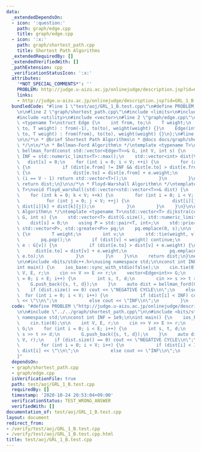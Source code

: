 ```yaml
---
data:
  _extendedDependsOn:
  - icon: ':question:'
    path: graph/edge.cpp
    title: graph/edge.cpp
  - icon: ':x:'
    path: graph/shortest_path.cpp
    title: Shortest Path Algorithms
  _extendedRequiredBy: []
  _extendedVerifiedWith: []
  _pathExtension: cpp
  _verificationStatusIcon: ':x:'
  attributes:
    '*NOT_SPECIAL_COMMENTS*': ''
    PROBLEM: http://judge.u-aizu.ac.jp/onlinejudge/description.jsp?id=GRL_1_B
    links:
    - http://judge.u-aizu.ac.jp/onlinejudge/description.jsp?id=GRL_1_B
  bundledCode: "#line 1 \"test/aoj/GRL_1_B.test.cpp\"\n#define PROBLEM \"http://judge.u-aizu.ac.jp/onlinejudge/description.jsp?id=GRL_1_B\"\
    \n\n#line 2 \"graph/shortest_path.cpp\"\n#include <limits>\n#include <queue>\n\
    #include <utility>\n#include <vector>\n#line 2 \"graph/edge.cpp\"\n\ntemplate\
    \ <typename T>\nstruct Edge {\n    int from, to;\n    T weight;\n    Edge(int\
    \ to, T weight) : from(-1), to(to), weight(weight) {}\n    Edge(int from, int\
    \ to, T weight) : from(from), to(to), weight(weight) {}\n};\n#line 7 \"graph/shortest_path.cpp\"\
    \n\n/*\n * @brief Shortest Path Algorithms\n * @docs docs/graph/shortest_path.md\n\
    \ */\n\n/*\n * Bellman-Ford Algorithm\n */\ntemplate <typename T>\nstd::vector<T>\
    \ bellman_ford(const std::vector<Edge<T>>& G, int V, int s) {\n    constexpr T\
    \ INF = std::numeric_limits<T>::max();\n    std::vector<int> dist(V, INF);\n \
    \   dist[s] = 0;\n    for (int i = 0; i < V; ++i) {\n        for (auto& e : G)\
    \ {\n            if (dist[e.from] != INF && dist[e.to] > dist[e.from] + e.weight)\
    \ {\n                dist[e.to] = dist[e.from] + e.weight;\n                if\
    \ (i == V - 1) return std::vector<T>();\n            }\n        }\n    }\n   \
    \ return dist;\n}\n\n/*\n * Floyd-Warshall Algorithm\n */\ntemplate <typename\
    \ T>\nvoid floyd_warshall(std::vector<std::vector<T>>& dist) {\n    int V = dist.size();\n\
    \    for (int k = 0; k < V; ++k) {\n        for (int i = 0; i < V; ++i) {\n  \
    \          for (int j = 0; j < V; ++j) {\n                dist[i][j] = std::min(dist[i][j],\
    \ dist[i][k] + dist[k][j]);\n            }\n        }\n    }\n}\n\n/*\n * Dijkstra's\
    \ Algorithm\n */\ntemplate <typename T>\nstd::vector<T> dijkstra(const std::vector<std::vector<Edge<T>>>&\
    \ G, int s) {\n    std::vector<T> dist(G.size(), std::numeric_limits<T>::max());\n\
    \    dist[s] = 0;\n    using P = std::pair<T, int>;\n    std::priority_queue<P,\
    \ std::vector<P>, std::greater<P>> pq;\n    pq.emplace(0, s);\n\n    while (!pq.empty())\
    \ {\n        T weight;\n        int v;\n        std::tie(weight, v) = pq.top();\n\
    \        pq.pop();\n        if (dist[v] < weight) continue;\n        for (auto&\
    \ e : G[v]) {\n            if (dist[e.to] > dist[v] + e.weight) {\n          \
    \      dist[e.to] = dist[v] + e.weight;\n                pq.emplace(dist[e.to],\
    \ e.to);\n            }\n        }\n    }\n\n    return dist;\n}\n#line 4 \"test/aoj/GRL_1_B.test.cpp\"\
    \n\n#include <bits/stdc++.h>\nusing namespace std;\n\nconst int INF = 1e9;\n\n\
    int main() {\n    ios_base::sync_with_stdio(false);\n    cin.tie(0);\n\n    int\
    \ V, E, r;\n    cin >> V >> E >> r;\n    vector<Edge<int>> G;\n    for (int i\
    \ = 0; i < E; i++) {\n        int s, t, d;\n        cin >> s >> t >> d;\n    \
    \    G.push_back({s, t, d});\n    }\n    auto dist = bellman_ford(G, V, r);\n\
    \    if (dist.size() == 0) cout << \"NEGATIVE CYCLE\\n\";\n    else {\n      \
    \  for (int i = 0; i < V; i++) {\n            if (dist[i] < INF) cout << dist[i]\
    \ << \"\\n\";\n            else cout << \"INF\\n\";\n        }\n    }\n}\n"
  code: "#define PROBLEM \"http://judge.u-aizu.ac.jp/onlinejudge/description.jsp?id=GRL_1_B\"\
    \n\n#include \"../../graph/shortest_path.cpp\"\n\n#include <bits/stdc++.h>\nusing\
    \ namespace std;\n\nconst int INF = 1e9;\n\nint main() {\n    ios_base::sync_with_stdio(false);\n\
    \    cin.tie(0);\n\n    int V, E, r;\n    cin >> V >> E >> r;\n    vector<Edge<int>>\
    \ G;\n    for (int i = 0; i < E; i++) {\n        int s, t, d;\n        cin >>\
    \ s >> t >> d;\n        G.push_back({s, t, d});\n    }\n    auto dist = bellman_ford(G,\
    \ V, r);\n    if (dist.size() == 0) cout << \"NEGATIVE CYCLE\\n\";\n    else {\n\
    \        for (int i = 0; i < V; i++) {\n            if (dist[i] < INF) cout <<\
    \ dist[i] << \"\\n\";\n            else cout << \"INF\\n\";\n        }\n    }\n\
    }"
  dependsOn:
  - graph/shortest_path.cpp
  - graph/edge.cpp
  isVerificationFile: true
  path: test/aoj/GRL_1_B.test.cpp
  requiredBy: []
  timestamp: '2020-10-24 20:53:04+09:00'
  verificationStatus: TEST_WRONG_ANSWER
  verifiedWith: []
documentation_of: test/aoj/GRL_1_B.test.cpp
layout: document
redirect_from:
- /verify/test/aoj/GRL_1_B.test.cpp
- /verify/test/aoj/GRL_1_B.test.cpp.html
title: test/aoj/GRL_1_B.test.cpp
---
```

